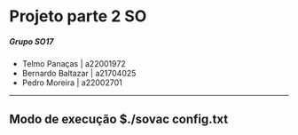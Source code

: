 # Projeto parte 2 SO
##### Grupo SO17
- Telmo Panaças | a22001972
- Bernardo Baltazar | a21704025
- Pedro Moreira | a22002701
---
**Modo de execução**
$./sovac config.txt
--- 

